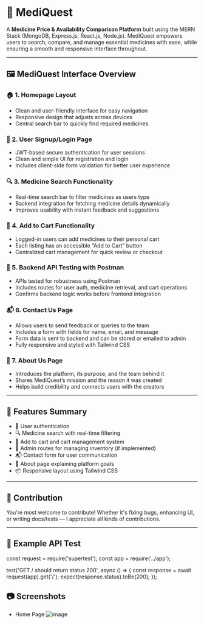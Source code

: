 # 💊 MediQuest

A **Medicine Price & Availability Comparison Platform** built using the MERN Stack (MongoDB, Express.js, React.js, Node.js). MediQuest empowers users to search, compare, and manage essential medicines with ease, while ensuring a smooth and responsive interface throughout.

---

## 🖼️ MediQuest Interface Overview

### 🏠 1. Homepage Layout
- Clean and user-friendly interface for easy navigation
- Responsive design that adjusts across devices
- Central search bar to quickly find required medicines

### 🔐 2. User Signup/Login Page
- JWT-based secure authentication for user sessions
- Clean and simple UI for registration and login
- Includes client-side form validation for better user experience

### 🔍 3. Medicine Search Functionality
- Real-time search bar to filter medicines as users type
- Backend integration for fetching medicine details dynamically
- Improves usability with instant feedback and suggestions

### 🛒 4. Add to Cart Functionality
- Logged-in users can add medicines to their personal cart
- Each listing has an accessible “Add to Cart” button
- Centralized cart management for quick review or checkout

### 🧪 5. Backend API Testing with Postman
- APIs tested for robustness using Postman
- Includes routes for user auth, medicine retrieval, and cart operations
- Confirms backend logic works before frontend integration

### 📬 6. Contact Us Page
- Allows users to send feedback or queries to the team
- Includes a form with fields for name, email, and message
- Form data is sent to backend and can be stored or emailed to admin
- Fully responsive and styled with Tailwind CSS

### 🧾 7. About Us Page
- Introduces the platform, its purpose, and the team behind it
- Shares MediQuest’s mission and the reason it was created
- Helps build credibility and connects users with the creators

---

## 🚀 Features Summary

- 🔐 User authentication 
- 🔍 Medicine search with real-time filtering
- 🛒 Add to cart and cart management system
- 🧾 Admin routes for managing inventory (if implemented)
- 📬 Contact form for user communication
- 📄 About page explaining platform goals
- 📦 Responsive layout using Tailwind CSS

---

## 🙌 Contribution

You're most welcome to contribute! Whether it's fixing bugs, enhancing UI, or writing docs/tests — I appreciate all kinds of contributions.

---

## 🧪 Example API Test

const request = require('supertest');
const app = require('../app');

test('GET / should return status 200', async () => {
  const response = await request(app).get('/');
  expect(response.status).toBe(200);
});

## 📷 Screenshots

- Home Page
![image](https://github.com/user-attachments/assets/879a6f23-02b5-42e9-8f6e-2c7ab1a0c42e)


